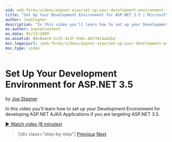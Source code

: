 ```yaml
---
uid: web-forms/videos/aspnet-ajax/set-up-your-development-environment-for-aspnet-35
title: "Set Up Your Development Environment for ASP.NET 3.5 | Microsoft Docs"
author: JoeStagner
description: "In this video you'll learn how to set up your Development Environment for developing ASP.NET AJAX Applications if you are targeting ASP.NET 3.5."
ms.author: aspnetcontent
ms.date: 05/13/2009
ms.assetid: 00c0a4c9-5c25-413f-938c-8b77814ad2bd
msc.legacyurl: /web-forms/videos/aspnet-ajax/set-up-your-development-environment-for-aspnet-35
msc.type: video
---
```

Set Up Your Development Environment for ASP.NET 3.5
====================
by [Joe Stagner](https://github.com/JoeStagner)

In this video you'll learn how to set up your Development Environment for developing ASP.NET AJAX Applications if you are targeting ASP.NET 3.5.

[&#9654; Watch video (8 minutes)](https://channel9.msdn.com/Blogs/ASP-NET-Site-Videos/set-up-your-development-environment-for-aspnet-35)

> [!div class="step-by-step"]
> [Previous](how-to-dynamically-add-controls-to-a-web-page.md)
> [Next](set-up-your-development-environment-for-aspnet-20.md)
